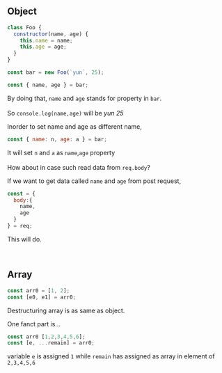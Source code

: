 ## Object

```js
class Foo {
  constructor(name, age) {
    this.name = name;
    this.age = age;
  }
}

const bar = new Foo(`yun`, 25);

const { name, age } = bar;
```

By doing that, `name` and `age` stands for property in `bar`.<br/>  
So `console.log(name,age)` will be _yun 25_<br/>

Inorder to set name and age as different name,

```js
const { name: n, age: a } = bar;
```

It will set `n` and `a` as `name`,`age` property
</br></br>
How about in case such read data from `req.body`?

If we want to get data called `name` and `age` from post request,

```js
const = {
  body:{
    name,
    age
  }
} = req;
```

This will do.

  <br/>

## Array

```js
const arr0 = [1, 2];
const [e0, e1] = arr0;
```

Destructuring array is as same as object.

One fanct part is...

```js
const arr0 [1,2,3,4,5,6];
const [e, ...remain] = arr0;
```

variable `e` is assigned `1` while `remain` has assigned as array in element of `2,3,4,5,6`
